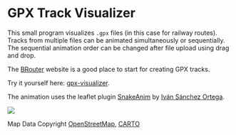 # GPX Track Visualizer

This small program visualizes `.gpx` files (in this case for railway routes). Tracks from multiple files can be animated simultaneously or sequentially. The sequential animation order can be changed after file upload using drag and drop.

The [BRouter](https://brouter.de/) website is a good place to start for creating GPX tracks.

Try it yourself here: [gpx-visualizer](https://instant-sky-gpx-visualizer.netlify.app/).

The animation uses the leaflet plugin [SnakeAnim](https://github.com/IvanSanchez/Leaflet.Polyline.SnakeAnim) by [Iván Sánchez Ortega](https://github.com/IvanSanchez).

![](https://github.com/instant-sky/gpx-visualizer/blob/main/demo.gif)

Map Data Copyright [OpenStreetMap](https://www.openstreetmap.org/copyright), [CARTO](https://carto.com/attributions)
